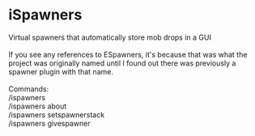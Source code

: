 # iSpawners

Virtual spawners that automatically store mob drops in a GUI<br>
<br>
If you see any references to ESpawners, it's because that was what the project was originally named until I found out there was previously a spawner plugin with that name.<br>
<br>
Commands: <br>
/ispawners <br>
/ispawners about <br>
/ispawners setspawnerstack <amount> <br>
/ispawners givespawner <spawnertype>
